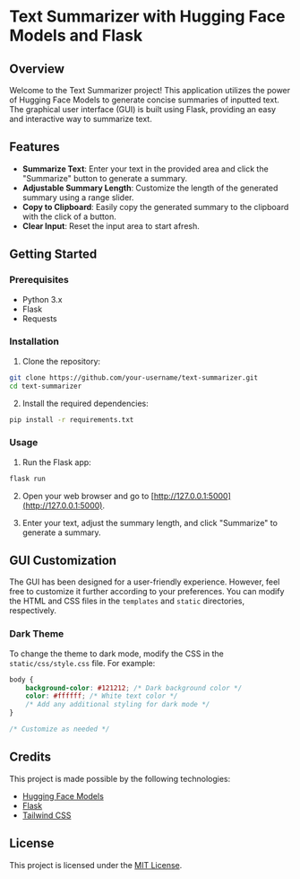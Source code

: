 # Text Summarizer with Hugging Face Models and Flask

## Overview

Welcome to the Text Summarizer project! This application utilizes the power of Hugging Face Models to generate concise summaries of inputted text. The graphical user interface (GUI) is built using Flask, providing an easy and interactive way to summarize text.

## Features

- **Summarize Text**: Enter your text in the provided area and click the "Summarize" button to generate a summary.
- **Adjustable Summary Length**: Customize the length of the generated summary using a range slider.
- **Copy to Clipboard**: Easily copy the generated summary to the clipboard with the click of a button.
- **Clear Input**: Reset the input area to start afresh.

## Getting Started

### Prerequisites

- Python 3.x
- Flask
- Requests

### Installation

1. Clone the repository:

```bash
git clone https://github.com/your-username/text-summarizer.git
cd text-summarizer
```

2. Install the required dependencies:

```bash
pip install -r requirements.txt
```

### Usage

1. Run the Flask app:

```bash
flask run
```

2. Open your web browser and go to [http://127.0.0.1:5000](http://127.0.0.1:5000).

3. Enter your text, adjust the summary length, and click "Summarize" to generate a summary.

## GUI Customization

The GUI has been designed for a user-friendly experience. However, feel free to customize it further according to your preferences. You can modify the HTML and CSS files in the `templates` and `static` directories, respectively.

### Dark Theme

To change the theme to dark mode, modify the CSS in the `static/css/style.css` file. For example:

```css
body {
    background-color: #121212; /* Dark background color */
    color: #ffffff; /* White text color */
    /* Add any additional styling for dark mode */
}

/* Customize as needed */
```

## Credits

This project is made possible by the following technologies:

- [Hugging Face Models](https://huggingface.co/models)
- [Flask](https://flask.palletsprojects.com/)
- [Tailwind CSS](https://tailwindcss.com/)

## License

This project is licensed under the [MIT License](LICENSE).
